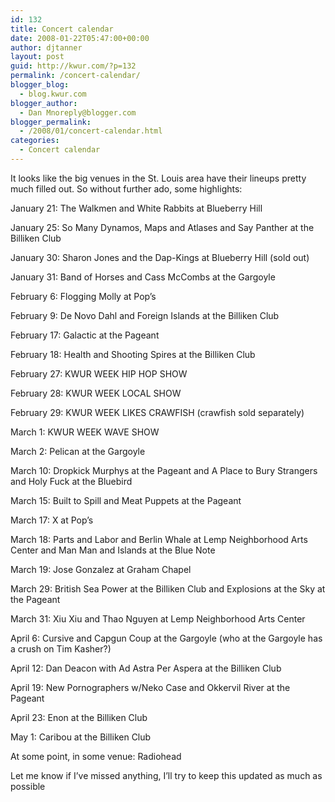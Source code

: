 ```yaml
---
id: 132
title: Concert calendar
date: 2008-01-22T05:47:00+00:00
author: djtanner
layout: post
guid: http://kwur.com/?p=132
permalink: /concert-calendar/
blogger_blog:
  - blog.kwur.com
blogger_author:
  - Dan Mnoreply@blogger.com
blogger_permalink:
  - /2008/01/concert-calendar.html
categories:
  - Concert calendar
---
```

<div class="pf-content">
  <p>
    It looks like the big venues in the St. Louis area have their lineups pretty much filled out. So without further ado, some highlights:
  </p>
  
  <p>
    January 21: The Walkmen and White Rabbits at Blueberry Hill
  </p>
  
  <p>
    January 25: So Many Dynamos, Maps and Atlases and Say Panther at the Billiken Club
  </p>
  
  <p>
    January 30: Sharon Jones and the Dap-Kings at Blueberry Hill (sold out)
  </p>
  
  <p>
    January 31: Band of Horses and Cass McCombs at the Gargoyle
  </p>
  
  <p>
    February 6: Flogging Molly at Pop&#8217;s
  </p>
  
  <p>
    February 9: De Novo Dahl and Foreign Islands at the Billiken Club
  </p>
  
  <p>
    February 17: Galactic at the Pageant
  </p>
  
  <p>
    February 18: Health and Shooting Spires at the Billiken Club
  </p>
  
  <p>
    February 27: KWUR WEEK HIP HOP SHOW
  </p>
  
  <p>
    February 28: KWUR WEEK LOCAL SHOW
  </p>
  
  <p>
    February 29: KWUR WEEK LIKES CRAWFISH (crawfish sold separately)
  </p>
  
  <p>
    March 1: KWUR WEEK WAVE SHOW
  </p>
  
  <p>
    March 2: Pelican at the Gargoyle
  </p>
  
  <p>
    March 10: Dropkick Murphys at the Pageant and A Place to Bury Strangers and Holy Fuck at the Bluebird
  </p>
  
  <p>
    March 15: Built to Spill and Meat Puppets at the Pageant
  </p>
  
  <p>
    March 17: X at Pop&#8217;s
  </p>
  
  <p>
    March 18: Parts and Labor and Berlin Whale at Lemp Neighborhood Arts Center and Man Man and Islands at the Blue Note
  </p>
  
  <p>
    March 19: Jose Gonzalez at Graham Chapel
  </p>
  
  <p>
    March 29: British Sea Power at the Billiken Club and Explosions at the Sky at the Pageant
  </p>
  
  <p>
    March 31: Xiu Xiu and Thao Nguyen at Lemp Neighborhood Arts Center
  </p>
  
  <p>
    April 6: Cursive and Capgun Coup at the Gargoyle (who at the Gargoyle has a crush on Tim Kasher?)
  </p>
  
  <p>
    April 12: Dan Deacon with Ad Astra Per Aspera at the Billiken Club
  </p>
  
  <p>
    April 19: New Pornographers w/Neko Case and Okkervil River at the Pageant
  </p>
  
  <p>
    April 23: Enon at the Billiken Club
  </p>
  
  <p>
    May 1: Caribou at the Billiken Club
  </p>
  
  <p>
    At some point, in some venue: Radiohead
  </p>
  
  <p>
    Let me know if I&#8217;ve missed anything, I&#8217;ll try to keep this updated as much as possible
  </p>
</div>